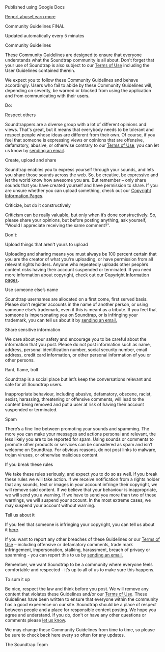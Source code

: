 Published using Google Docs

[Report abuse](https://drive.google.com/abuse?id=AKkXjowR5mTn6HOie6S1vSaBPzWfYioxcbtMDjKJFuGt2PX8gNqFkKelJs1SQla3BjQNoUysjrwSnqBMgU3r8Mo:0&docurl=https://docs.google.com/document/d/e/2PACX-1vS1RCl9Tuzzs2d14deoLcK53K19wDTIWbaa4lzGZPfCut0wjJXg8wJ0f3r6bQROuTlOXGzO_TelqZZ1/pub)[Learn more](https://support.google.com/docs/answer/183965 "Learn more")

Community Guidelines FINAL

Updated automatically every 5 minutes

Community Guidelines

These Community Guidelines are designed to ensure that everyone understands what the Soundtrap community is all about. Don't forget that your use of Soundtrap is also subject to our [Terms of Use](https://www.google.com/url?q=https://www.soundtrap.com/legal/terms/default&sa=D&source=editors&ust=1730285182831080&usg=AOvVaw0yUyfKsK2YsowOriXlBDx7) including the User Guidelines contained therein.

We expect you to follow these Community Guidelines and behave accordingly. Users who fail to abide by these Community Guidelines will, depending on severity, be warned or blocked from using the application and from communicating with their users.

Do:

Respect others

Soundtrappers are a diverse group with a lot of different opinions and views. That's great, but it means that everybody needs to be tolerant and respect people whose ideas are different from their own. Of course, if you feel that someone is expressing views or opinions that are offensive, defamatory, abusive, or otherwise contrary to our [Terms of Use](https://www.google.com/url?q=https://www.soundtrap.com/legal/terms/default&sa=D&source=editors&ust=1730285182831813&usg=AOvVaw2BGBmGJ2L4ohSBZ4hebpGy), you can let us know by [sending an email](mailto:support@soundtrap.com).

Create, upload and share

Soundtrap enables you to express yourself through your sounds, and lets you share those sounds across the web. So, be creative, be expressive and let the world know how awesome you are. But remember – only share sounds that you have created yourself and have permission to share. If you are unsure whether you can upload something, check out our [Copyright Information Pages](https://www.google.com/url?q=https://www.soundtrap.com/copyright/&sa=D&source=editors&ust=1730285182832339&usg=AOvVaw0ZVusAKdsurcEa854-GHZL).

Criticize, but do it constructively

Criticism can be really valuable, but only when it’s done constructively. So, please share your opinions, but before posting anything, ask yourself, "Would I appreciate receiving the same comment?".

Don't:

Upload things that aren't yours to upload

Uploading and sharing means you must always be 100 percent certain that you are the creator of what you're uploading, or have permission from all relevant rights holders. Anyone who repeatedly uploads other people’s content risks having their account suspended or terminated. If you need more information about copyright, check out our [Copyright Information pages](https://www.google.com/url?q=https://www.soundtrap.com/copyright/&sa=D&source=editors&ust=1730285182832929&usg=AOvVaw0qNYlpP7o6eTyDrgpci2sZ).

Use someone else’s name

Soundtrap usernames are allocated on a first come, first served basis. Please don’t register accounts in the name of another person, or using someone else’s trademark, even if this is meant as a tribute. If you feel that someone is impersonating you on Soundtrap, or is infringing your trademark, you can tell us about it by [sending an email.](mailto:support@soundtrap.com)

Share sensitive information

We care about your safety and encourage you to be careful about the information that you post. Please do not post information such as name, address, personal identification number, social security number, email address, credit card information, or other personal information of you or other persons.

Rant, flame, troll

Soundtrap is a social place but let’s keep the conversations relevant and safe for all Soundtrap users.

Inappropriate behaviour, including abusive, defamatory, obscene, racist, sexist, harassing, threatening or offensive comments, will lead to the content being removed and put a user at risk of having their account suspended or terminated.

Spam

There’s a fine line between promoting your sounds and spamming. The more you can make your messages and actions personal and relevant, the less likely you are to be reported for spam. Using sounds or comments to promote other products or services can be considered as spam and isn’t welcome on Soundtrap. For obvious reasons, do not post links to malware, trojan viruses, or otherwise malicious content.

If you break these rules

We take these rules seriously, and expect you to do so as well. If you break these rules we will take action. If we receive notification from a rights holder that any sounds, text or images in your account infringe their copyright, we will remove said content. If we believe that your behaviour is inappropriate, we will send you a warning. If we have to send you more than two of these warnings, we will suspend your account. In the most extreme cases, we may suspend your account without warning.

Tell us about it

If you feel that someone is infringing your copyright, you can tell us about it [here](mailto:takedown@soundtrap.com).

If you want to report any other breaches of these Guidelines or our [Terms of Use](https://www.google.com/url?q=https://www.soundtrap.com/legal/terms/default&sa=D&source=editors&ust=1730285182834772&usg=AOvVaw3Ynrt-APA1H_Aag8L9FEV3) – including offensive or defamatory comments, trade mark infringement, impersonation, stalking, harassment, breach of privacy or spamming - you can report this to us by [sending an email.](mailto:support@soundtrap.com)

Remember, we want Soundtrap to be a community where everyone feels comfortable and respected - it’s up to all of us to make sure this happens.

To sum it up

Be nice, respect the law and think before you post. We will remove any content that violates these Guidelines and/or our [Terms of Use](https://www.google.com/url?q=https://www.soundtrap.com/legal/terms/default&sa=D&source=editors&ust=1730285182835466&usg=AOvVaw3Q963YnpCkIR91etpRbWu8). These Guidelines have been written to ensure that everyone within the community has a good experience on our site. Soundtrap should be a place of respect between people and a place for responsible content posting. We hope you agree and understand. If you do, don't or have any other questions or comments please [let us know](mailto:support@soundtrap.com).

We may change these Community Guidelines from time to time, so please be sure to check back here every so often for any updates.

The Soundtrap Team